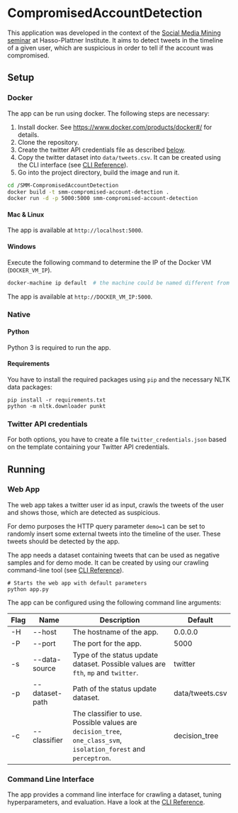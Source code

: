 # CompromisedAccountDetection
This application was developed in the context of the [Social Media Mining seminar](https://hpi.de/studium/lehrveranstaltungen/it-systems-engineering/lehrveranstaltung/course/2016/wintersemester-20162017-social-media-mining.html) at Hasso-Plattner Institute. It aims to detect tweets in the timeline of a given user, which are suspicious in order to tell if the account was compromised.   

## Setup
### Docker
The app can be run using docker. The following steps are necessary:

1. Install docker. See https://www.docker.com/products/docker#/ for details.
2. Clone the repository.
3. Create the twitter API credentials file as described [below](#twitter-api-credentials).
4. Copy the twitter dataset into `data/tweets.csv`. It can be created using the CLI interface (see [CLI Reference](docs/cli.md)).
5. Go into the project directory, build the image and run it.
```bash
cd /SMM-CompromisedAccountDetection
docker build -t smm-compromised-account-detection .
docker run -d -p 5000:5000 smm-compromised-account-detection
```

#### Mac & Linux
The app is available at `http://localhost:5000`.

#### Windows
Execute the following command to determine the IP of the Docker VM (`DOCKER_VM_IP`).
```bash
docker-machine ip default  # the machine could be named different from 'default' !
```

The app is available at `http://DOCKER_VM_IP:5000`.

### Native
#### Python
Python 3 is required to run the app.

#### Requirements
You have to install the required packages using ```pip``` and the necessary NLTK data packages:
```
pip install -r requirements.txt
python -m nltk.downloader punkt
```

### Twitter API credentials
For both options, you have to create a file `twitter_credentials.json` based on the template containing your Twitter API credentials. 

## Running
### Web App
The web app takes a twitter user id as input, crawls the tweets of the user and shows those, which are detected as suspicious.

For demo purposes the HTTP query parameter `demo=1` can be set to randomly insert some external tweets into the timeline of the user. These tweets should be detected by the app.

The app needs a dataset containing tweets that can be used as negative samples and for demo mode. It can be created by using our crawling command-line tool (see [CLI Reference](docs/cli.md)). 

```
# Starts the web app with default parameters
python app.py
```

The app can be configured using the following command line arguments:

| Flag | Name           | Description                                                                                                              | Default         |
|------|----------------|--------------------------------------------------------------------------------------------------------------------------|-----------------|
| -H   | --host         | The hostname of the app.                                                                                                 | 0.0.0.0         |
| -P   | --port         | The port for the app.                                                                                                    | 5000            |
| -s   | --data-source  | Type of the status update dataset. Possible values are `fth`, `mp` and `twitter`. | twitter         |
| -p   | --dataset-path | Path of the status update dataset.                                                                | data/tweets.csv |
| -c   | --classifier   | The classifier to use. Possible values are `decision_tree`, `one_class_svm`, `isolation_forest` and `perceptron`. | decision_tree   |


### Command Line Interface
The app provides a command line interface for crawling a dataset, tuning hyperparameters, and evaluation. Have a look at the [CLI Reference](docs/cli.md).
